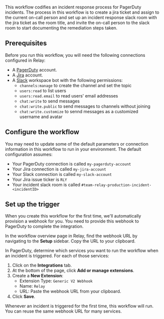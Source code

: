This workflow codifies an incident response process for PagerDuty incidents. The
process in this workflow is to create a jira ticket and assign to the current
on-call person and set up an incident response slack room with the jira ticket
as the room title, and invite the on-call person to the slack room to start
documenting the remediation steps taken.

## Prerequisites

Before you run this workflow, you will need the following connections configured in Relay:
- A [PagerDuty](https://www.pagerduty.com/) account.
- A [Jira](https://www.atlassian.com/software/jira) account.
- A [Slack](https://slack.com/) workspace bot with the following permissions:
    - `channels:manage` to create the channel and set the topic
    - `users:read` to list users
    - `users:read.email` to read users' email addresses
    - `chat:write` to send messages
    - `chat:write.public` to send messages to channels without joining
    - `chat:write.customize` to sennd messages as a customized username and avatar

## Configure the workflow

You may need to update some of the default parameters or connection information
in this workflow to run in your environment. The default configuration assumes:
- Your PagerDuty connection is called `my-pagerduty-account`
- Your Jira connection is called `my-jira-account`
- Your Slack connection is called `my-slack-account`
- Your Jira issue ticker is `RLY`
- Your incident slack room is called `#team-relay-production-incident-<incidentID>`

## Set up the trigger

When you create this workflow for the first time, we'll automatically provision
a webhook for you. You need to provide this webhook to PagerDuty to complete the
integration.  

In the workflow overview page in Relay, find the webhook URL by navigating to
the **Setup** sidebar. Copy the URL to your clipboard.  

In PagerDuty, determine which services you want to run the workflow when an
incident is triggered. For each of those services:  

1. Click on the **Integrations** tab.  
2. At the bottom of the page, click **Add or manage extensions**.  
3. Create a **New Extension**:  
   - Extension Type: `Generic V2 Webhook`  
   - Name: `Relay`  
   - URL: Paste the webhook URL from your clipboard.  
4. Click **Save**.  

Whenever an incident is triggered for the first time, this workflow will run.
You can reuse the same webhook URL for many services.  

